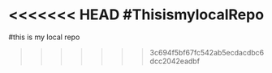 <<<<<<< HEAD
#ThisismylocalRepo
=======
#this is my local repo
>>>>>>> 3c694f5bf67fc542ab5ecdacdbc6dcc2042eadbf
